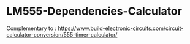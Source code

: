 # LM555-Dependencies-Calculator

Complementary to : https://www.build-electronic-circuits.com/circuit-calculator-conversion/555-timer-calculator/
